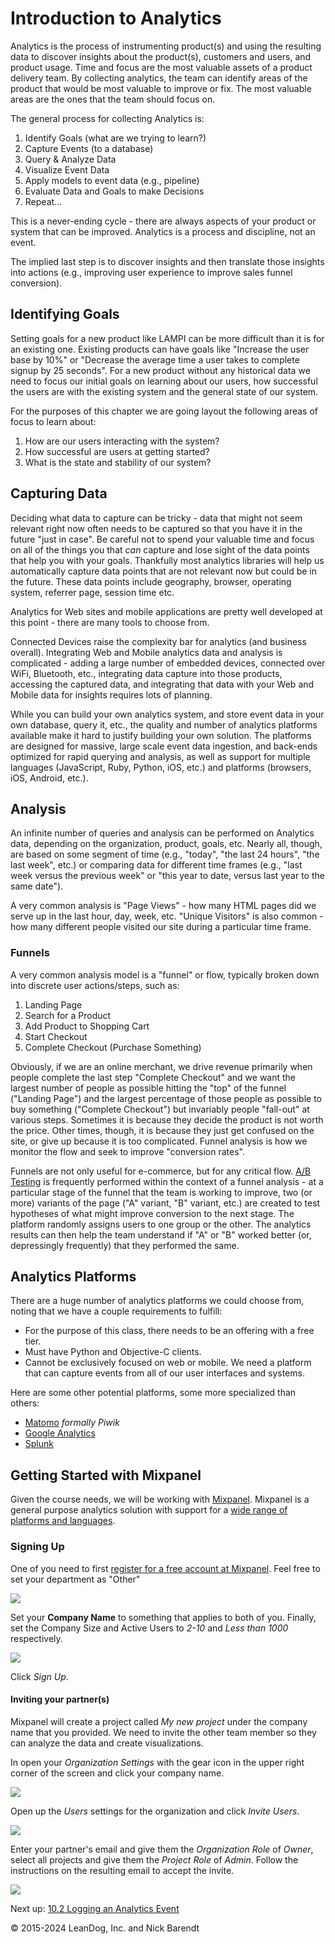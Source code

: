 # Introduction to Analytics

Analytics is the process of instrumenting product(s) and using the resulting data to discover insights about the product(s), customers and users, and product usage. Time and focus are the most valuable assets of a product delivery team. By collecting analytics, the team can identify areas of the product that would be most valuable to improve or fix. The most valuable areas are the ones that the team should focus on. 

The general process for collecting Analytics is:

1. Identify Goals (what are we trying to learn?)
2. Capture Events (to a database)
3. Query & Analyze Data
4. Visualize Event Data
5. Apply models to event data (e.g., pipeline)
6. Evaluate Data and Goals to make Decisions
7. Repeat...

This is a never-ending cycle - there are always aspects of your product or system that can be improved.  Analytics is a process and discipline, not an event.

The implied last step is to discover insights and then translate those insights into actions (e.g., improving user experience to improve sales funnel conversion).

## Identifying Goals

Setting goals for a new product like LAMPI can be more difficult than it is for an existing one. Existing products can have goals like "Increase the user base by 10%" or "Decrease the average time a user takes to complete signup by 25 seconds". For a new product without any historical data we need to focus our initial goals on learning about our users, how successful the users are with the existing system and the general state of our system.

For the purposes of this chapter we are going layout the following areas of focus to learn about:

1. How are our users interacting with the system?
2. How successful are users at getting started?
3. What is the state and stability of our system?

## Capturing Data

Deciding what data to capture can be tricky - data that might not seem relevant right now often needs to be captured so that you have it in the future "just in case". Be careful not to spend your valuable time and focus on all of the things you that *can* capture and lose sight of the data points that help you with your goals. Thankfully most analytics libraries will help us automatically capture data points that are not relevant now but could be in the future. These data points include geography, browser, operating system, referrer page, session time etc.

Analytics for Web sites and mobile applications are pretty well developed at this point - there are many tools to choose from.

Connected Devices raise the complexity bar for analytics (and business overall).  Integrating Web and Mobile analytics data and analysis is complicated - adding a large number of embedded devices, connected over WiFi, Bluetooth, etc., integrating data capture into those products, accessing the captured data, and integrating that data with your Web and Mobile data for insights requires lots of planning.

While you can build your own analytics system, and store event data in your own database, query it, etc., the quality and number of analytics platforms available make it hard to justify building your own solution.  The platforms are designed for massive, large scale event data ingestion, and back-ends optimized for rapid querying and analysis, as well as support for multiple languages (JavaScript, Ruby, Python, iOS, etc.) and platforms (browsers, iOS, Android, etc.).

## Analysis

An infinite number of queries and analysis can be performed on Analytics data, depending on the organization, product, goals, etc.  Nearly all, though, are based on some segment of time (e.g., "today", "the last 24 hours", "the last week", etc.) or comparing data for different time frames (e.g., "last week versus the previous week" or "this year to date, versus last year to the same date").

A very common analysis is "Page Views" - how many HTML pages did we serve up in the last hour, day, week, etc.  "Unique Visitors" is also common - how many different people visited our site during a particular time frame.

### Funnels

A very common analysis model is a "funnel" or flow, typically broken down into discrete user actions/steps, such as:

1. Landing Page
1. Search for a Product
1. Add Product to Shopping Cart
1. Start Checkout
1. Complete Checkout (Purchase Something)

Obviously, if we are an online merchant, we drive revenue primarily when people complete the last step "Complete Checkout" and we want the largest number of people as possible hitting the "top" of the funnel ("Landing Page") and the largest percentage of those people as possible to buy something ("Complete Checkout") but invariably people "fall-out" at various steps.  Sometimes it is because they decide the product is not worth the price.  Other times, though, it is because they just get confused on the site, or give up because it is too complicated.  Funnel analysis is how we monitor the flow and seek to improve "conversion rates".  

Funnels are not only useful for e-commerce, but for any critical flow.  [A/B Testing](https://en.wikipedia.org/wiki/A/B_testing) is frequently performed within the context of a funnel analysis - at a particular stage of the funnel that the team is working to improve, two (or more) variants of the page ("A" variant, "B" variant, etc.) are created to test hypotheses of what might improve conversion to the next stage.  The platform randomly assigns users to one group or the other.  The analytics results can then help the team understand if "A" or "B" worked better (or, depressingly frequently) that they performed the same. 

## Analytics Platforms

There are a huge number of analytics platforms we could choose from, noting that we have a couple requirements to fulfill:

* For the purpose of this class, there needs to be an offering with a free tier.
* Must have Python and Objective-C clients.
* Cannot be exclusively focused on web or mobile.  We need a platform that can capture events from all of our user interfaces and systems.

Here are some other potential platforms, some more specialized than others:

* [Matomo](https://matomo.org) *formally Piwik*
* [Google Analytics](https://www.google.com/analytics/)
* [Splunk](http://www.splunk.com)

## Getting Started with Mixpanel

Given the course needs, we will be working with [Mixpanel](https://mixpanel.com). Mixpanel is a general purpose analytics solution with support for a [wide range of platforms and languages](https://developer.mixpanel.com/docs#sdks).

### Signing Up

One of you need to first [register for a free account at Mixpanel](https://mixpanel.com/register/). Feel free to set your department as "Other"

 ![](Images/mixpanel-register.png)
 
Set your **Company Name** to something that applies to both of you. Finally, set the Company Size and Active Users to *2-10* and *Less than 1000* respectively. 

![](Images/mixpanel-company.png)

Click *Sign Up*.

#### Inviting your partner(s)
Mixpanel will create a project called *My new project* under the company name that you provided. We need to invite the other team member so they can analyze the data and create visualizations.

In open your *Organization Settings* with the gear icon in the upper right corner of the screen and click your company name.

![](Images/mixpanel-settings.png)

Open up the *Users* settings for the organization and click *Invite Users*.

![](Images/mixpanel-organization-users.png)

Enter your partner's email and give them the *Organization Role* of *Owner*, select all projects and give them the *Project Role* of *Admin*. Follow the instructions on the resulting email to accept the invite. 

![](Images/mixpanel-invite-users.png)

Next up: [10.2 Logging an Analytics Event](../10.2_Logging_an_Analytics_Event/README.md)

&copy; 2015-2024 LeanDog, Inc. and Nick Barendt
